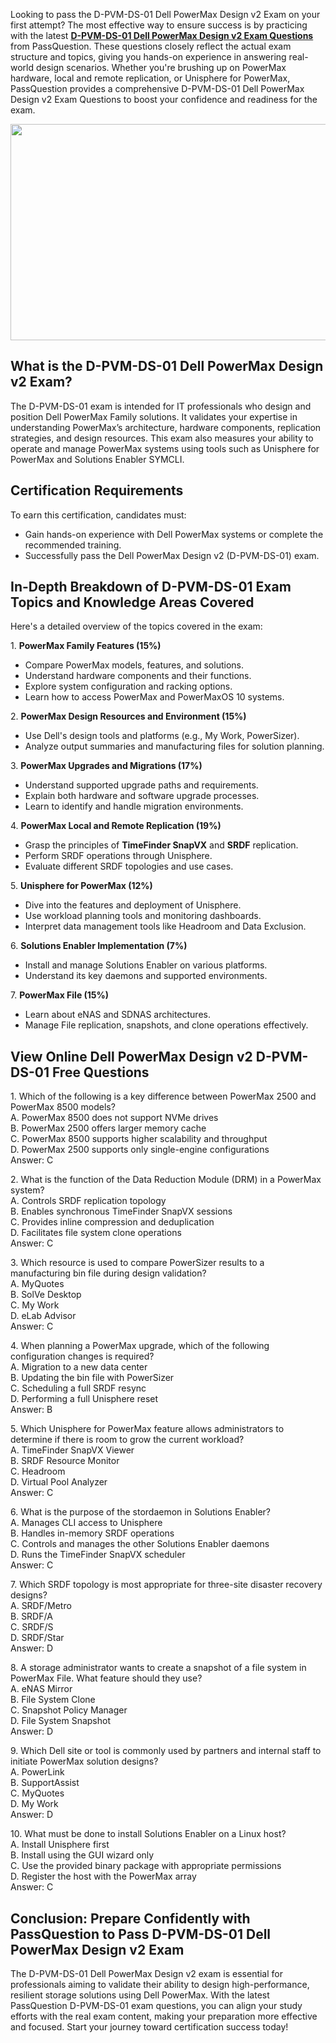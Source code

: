<p>Looking to pass the D-PVM-DS-01 Dell PowerMax Design v2 Exam on your first attempt? The most effective way to ensure success is by practicing with the latest <a href="https://www.passquestion.com/d-pvm-ds-01.html"><strong>D-PVM-DS-01 Dell PowerMax Design v2 Exam Questions</strong></a> from PassQuestion. These questions closely reflect the actual exam structure and topics, giving you hands-on experience in answering real-world design scenarios. Whether you&#39;re brushing up on PowerMax hardware, local and remote replication, or Unisphere for PowerMax, PassQuestion provides a comprehensive D-PVM-DS-01 Dell PowerMax Design v2 Exam Questions to boost your confidence and readiness for the exam.</p>

<p><img alt="" src="https://www.passquestion.com/uploads/pqcom/images/20250510/d0ebbe7933b8c1e64de26607c4ce46cd.png" style="height:346px; width:618px" /></p>

<h2><strong>What is the D-PVM-DS-01 Dell PowerMax Design v2 Exam?</strong></h2>

<p>The D-PVM-DS-01 exam is intended for IT professionals who design and position Dell PowerMax Family solutions. It validates your expertise in understanding PowerMax&rsquo;s architecture, hardware components, replication strategies, and design resources. This exam also measures your ability to operate and manage PowerMax systems using tools such as Unisphere for PowerMax and Solutions Enabler SYMCLI.</p>

<h2><strong>Certification Requirements</strong></h2>

<p>To earn this certification, candidates must:</p>

<ul>
	<li>Gain hands-on experience with Dell PowerMax systems or complete the recommended training.</li>
	<li>Successfully pass the Dell PowerMax Design v2 (D-PVM-DS-01) exam.</li>
</ul>

<h2><strong>In-Depth Breakdown of D-PVM-DS-01 Exam Topics and Knowledge Areas Covered</strong></h2>

<p>Here&#39;s a detailed overview of the topics covered in the exam:</p>

<p>1. <strong>PowerMax Family Features (15%)</strong></p>

<ul>
	<li>Compare PowerMax models, features, and solutions.</li>
	<li>Understand hardware components and their functions.</li>
	<li>Explore system configuration and racking options.</li>
	<li>Learn how to access PowerMax and PowerMaxOS 10 systems.</li>
</ul>

<p>2. <strong>PowerMax Design Resources and Environment (15%)</strong></p>

<ul>
	<li>Use Dell&#39;s design tools and platforms (e.g., My Work, PowerSizer).</li>
	<li>Analyze output summaries and manufacturing files for solution planning.</li>
</ul>

<p>3. <strong>PowerMax Upgrades and Migrations (17%)</strong></p>

<ul>
	<li>Understand supported upgrade paths and requirements.</li>
	<li>Explain both hardware and software upgrade processes.</li>
	<li>Learn to identify and handle migration environments.</li>
</ul>

<p>4. <strong>PowerMax Local and Remote Replication (19%)</strong></p>

<ul>
	<li>Grasp the principles of <strong>TimeFinder SnapVX</strong> and <strong>SRDF</strong> replication.</li>
	<li>Perform SRDF operations through Unisphere.</li>
	<li>Evaluate different SRDF topologies and use cases.</li>
</ul>

<p>5. <strong>Unisphere for PowerMax (12%)</strong></p>

<ul>
	<li>Dive into the features and deployment of Unisphere.</li>
	<li>Use workload planning tools and monitoring dashboards.</li>
	<li>Interpret data management tools like Headroom and Data Exclusion.</li>
</ul>

<p>6. <strong>Solutions Enabler Implementation (7%)</strong></p>

<ul>
	<li>Install and manage Solutions Enabler on various platforms.</li>
	<li>Understand its key daemons and supported environments.</li>
</ul>

<p>7. <strong>PowerMax File (15%)</strong></p>

<ul>
	<li>Learn about eNAS and SDNAS architectures.</li>
	<li>Manage File replication, snapshots, and clone operations effectively.</li>
</ul>

<h2><strong>View Online Dell PowerMax Design v2 D-PVM-DS-01 Free Questions</strong></h2>

<p>1. Which of the following is a key difference between PowerMax 2500 and PowerMax 8500 models?<br />
A. PowerMax 8500 does not support NVMe drives<br />
B. PowerMax 2500 offers larger memory cache<br />
C. PowerMax 8500 supports higher scalability and throughput<br />
D. PowerMax 2500 supports only single-engine configurations<br />
Answer: C</p>

<p>2. What is the function of the Data Reduction Module (DRM) in a PowerMax system?<br />
A. Controls SRDF replication topology<br />
B. Enables synchronous TimeFinder SnapVX sessions<br />
C. Provides inline compression and deduplication<br />
D. Facilitates file system clone operations<br />
Answer: C</p>

<p>3. Which resource is used to compare PowerSizer results to a manufacturing bin file during design validation?<br />
A. MyQuotes<br />
B. SolVe Desktop<br />
C. My Work<br />
D. eLab Advisor<br />
Answer: C</p>

<p>4. When planning a PowerMax upgrade, which of the following configuration changes is required?<br />
A. Migration to a new data center<br />
B. Updating the bin file with PowerSizer<br />
C. Scheduling a full SRDF resync<br />
D. Performing a full Unisphere reset<br />
Answer: B</p>

<p>5. Which Unisphere for PowerMax feature allows administrators to determine if there is room to grow the current workload?<br />
A. TimeFinder SnapVX Viewer<br />
B. SRDF Resource Monitor<br />
C. Headroom<br />
D. Virtual Pool Analyzer<br />
Answer: C</p>

<p>6. What is the purpose of the stordaemon in Solutions Enabler?<br />
A. Manages CLI access to Unisphere<br />
B. Handles in-memory SRDF operations<br />
C. Controls and manages the other Solutions Enabler daemons<br />
D. Runs the TimeFinder SnapVX scheduler<br />
Answer: C</p>

<p>7. Which SRDF topology is most appropriate for three-site disaster recovery designs?<br />
A. SRDF/Metro<br />
B. SRDF/A<br />
C. SRDF/S<br />
D. SRDF/Star<br />
Answer: D</p>

<p>8. A storage administrator wants to create a snapshot of a file system in PowerMax File. What feature should they use?<br />
A. eNAS Mirror<br />
B. File System Clone<br />
C. Snapshot Policy Manager<br />
D. File System Snapshot<br />
Answer: D</p>

<p>9. Which Dell site or tool is commonly used by partners and internal staff to initiate PowerMax solution designs?<br />
A. PowerLink<br />
B. SupportAssist<br />
C. MyQuotes<br />
D. My Work<br />
Answer: D</p>

<p>10. What must be done to install Solutions Enabler on a Linux host?<br />
A. Install Unisphere first<br />
B. Install using the GUI wizard only<br />
C. Use the provided binary package with appropriate permissions<br />
D. Register the host with the PowerMax array<br />
Answer: C</p>

<h2><strong>Conclusion: Prepare Confidently with PassQuestion to Pass D-PVM-DS-01 Dell PowerMax Design v2 Exam</strong></h2>

<p>The D-PVM-DS-01 Dell PowerMax Design v2 exam is essential for professionals aiming to validate their ability to design high-performance, resilient storage solutions using Dell PowerMax. With the latest PassQuestion D-PVM-DS-01 exam questions, you can align your study efforts with the real exam content, making your preparation more effective and focused. Start your journey toward certification success today!</p>

<p><!-- notionvc: 1afab8c2-a44f-4210-8df8-a5b1c11c2522 --></p>
